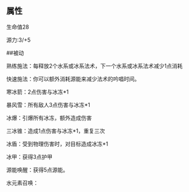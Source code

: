 ## 属性

生命值28

源力:3/+5

##被动

熟练施法：每释放2个水系或冰系法术，下一个水系或冰系法术减少1点消耗


快速施法：你可以额外消耗源能来减少法术的吟唱时间。

寒冰箭：2点伤害与冰冻*1

暴风雪：所有敌人3点伤害与冰冻*1

冰爆：引爆所有冰冻，额外造成伤害

三冰锥：造成1点伤害与冰冻*1，重复三次

冰盾：受到物理伤害时，对目标造成冰冻*1

冰甲：获得3点护甲

源能唤醒：获得5点源能。

水元素召唤：

